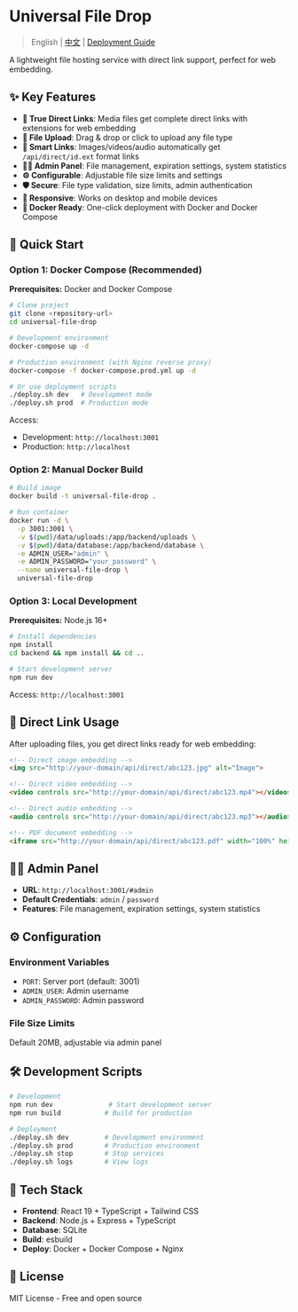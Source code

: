 
# Universal File Drop

> English | [中文](./README.md) | [Deployment Guide](./DEPLOYMENT.md)

A lightweight file hosting service with direct link support, perfect for web embedding.

## ✨ Key Features

- **🔗 True Direct Links**: Media files get complete direct links with extensions for web embedding
- **📁 File Upload**: Drag & drop or click to upload any file type
- **🎯 Smart Links**: Images/videos/audio automatically get `/api/direct/id.ext` format links
- **👨‍💼 Admin Panel**: File management, expiration settings, system statistics
- **⚙️ Configurable**: Adjustable file size limits and settings
- **🛡️ Secure**: File type validation, size limits, admin authentication
- **📱 Responsive**: Works on desktop and mobile devices
- **🐳 Docker Ready**: One-click deployment with Docker and Docker Compose

## 🚀 Quick Start

### Option 1: Docker Compose (Recommended)

**Prerequisites:** Docker and Docker Compose

```bash
# Clone project
git clone <repository-url>
cd universal-file-drop

# Development environment
docker-compose up -d

# Production environment (with Nginx reverse proxy)
docker-compose -f docker-compose.prod.yml up -d

# Or use deployment scripts
./deploy.sh dev   # Development mode
./deploy.sh prod  # Production mode
```

Access:
- Development: `http://localhost:3001`
- Production: `http://localhost`

### Option 2: Manual Docker Build

```bash
# Build image
docker build -t universal-file-drop .

# Run container
docker run -d \
  -p 3001:3001 \
  -v $(pwd)/data/uploads:/app/backend/uploads \
  -v $(pwd)/data/database:/app/backend/database \
  -e ADMIN_USER="admin" \
  -e ADMIN_PASSWORD="your_password" \
  --name universal-file-drop \
  universal-file-drop
```

### Option 3: Local Development

**Prerequisites:** Node.js 16+

```bash
# Install dependencies
npm install
cd backend && npm install && cd ..

# Start development server
npm run dev
```

Access: `http://localhost:3001`

## 🔗 Direct Link Usage

After uploading files, you get direct links ready for web embedding:

```html
<!-- Direct image embedding -->
<img src="http://your-domain/api/direct/abc123.jpg" alt="Image">

<!-- Direct video embedding -->
<video controls src="http://your-domain/api/direct/abc123.mp4"></video>

<!-- Direct audio embedding -->
<audio controls src="http://your-domain/api/direct/abc123.mp3"></audio>

<!-- PDF document embedding -->
<iframe src="http://your-domain/api/direct/abc123.pdf" width="100%" height="600px"></iframe>
```

## 👨‍💼 Admin Panel

- **URL**: `http://localhost:3001/#admin`
- **Default Credentials**: `admin` / `password`
- **Features**: File management, expiration settings, system statistics

## ⚙️ Configuration

### Environment Variables
- `PORT`: Server port (default: 3001)
- `ADMIN_USER`: Admin username
- `ADMIN_PASSWORD`: Admin password

### File Size Limits
Default 20MB, adjustable via admin panel

## 🛠️ Development Scripts

```bash
# Development
npm run dev              # Start development server
npm run build           # Build for production

# Deployment
./deploy.sh dev         # Development environment
./deploy.sh prod        # Production environment
./deploy.sh stop        # Stop services
./deploy.sh logs        # View logs
```

## 🔧 Tech Stack

- **Frontend**: React 19 + TypeScript + Tailwind CSS
- **Backend**: Node.js + Express + TypeScript
- **Database**: SQLite
- **Build**: esbuild
- **Deploy**: Docker + Docker Compose + Nginx

## 📄 License

MIT License - Free and open source
